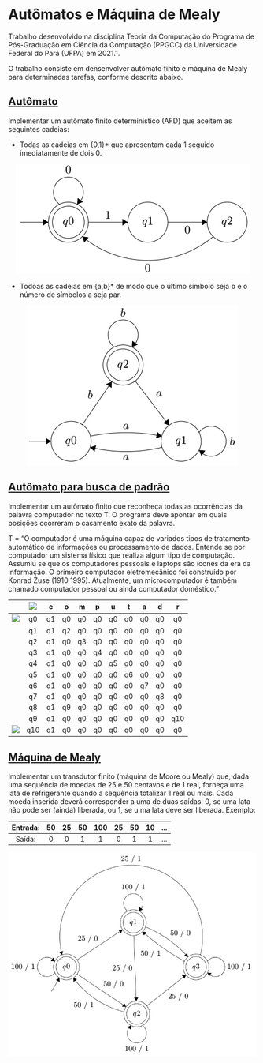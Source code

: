 # Autômatos e Máquina de Mealy
 
Trabalho desenvolvido na disciplina Teoria da Computação do Programa de Pós-Graduação em Ciência da Computação (PPGCC) da Universidade Federal do Pará (UFPA) em 2021.1.

O trabalho consiste em densenvolver autômato finito e máquina de Mealy para determinadas tarefas, conforme descrito abaixo.

## [Autômato](automato.py)

Implementar um autômato finito deterministico (AFD) que aceitem as seguintes cadeias:

* Todas as cadeias em {0,1}* que apresentam cada 1 seguido imediatamente de dois 0.

<!-- ![Autômato 1](imagens/automato1.png) -->

<!-- ![Autômato 1](imagens/automato1.png?style=centerme) -->

<!-- <img src="imagens/automato1.png" alt="drawing" width="500"/> -->

<p align="center">
    <img src="imagens/automato1.png">
</p>

* Todoas as cadeias em {a,b}* de modo que o último símbolo seja b e o número de símbolos a seja par.

<!-- ![Autômato 2](imagens/automato2.png?style=centerme) -->

<p align="center">
    <img src="imagens/automato2.png">
</p>

## [Autômato para busca de padrão](automato_buscaPadrao.py)

Implementar um autômato finito que reconheça todas as ocorrências da palavra computador no texto T. O programa deve apontar em quais posições ocorreram o casamento exato da palavra.

T = “O computador é uma máquina capaz de variados tipos de tratamento automático de informações ou processamento de dados. Entende se por computador um sistema físico que realiza algum tipo de computação. Assumiu se que os computadores pessoais e laptops são ícones da era da informação. O primeiro computador eletromecânico foi construído por Konrad Zuse (1910 1995). Atualmente, um microcomputador é também chamado computador pessoal ou ainda computador doméstico.”

|     | <img src="https://render.githubusercontent.com/render/math?math=\delta"> |  c |  o |  m |  p |  u |  t |  a |  d |  r  |
|:---:|:-----:|:--:|:--:|:--:|:--:|:--:|:--:|:--:|:--:|:---:|
| <img src="https://render.githubusercontent.com/render/math?math=\rightarrow"> |   q0  | q1 | q0 | q0 | q0 | q0 | q0 | q0 | q0 |  q0 |
|     |   q1  | q1 | q2 | q0 | q0 | q0 | q0 | q0 | q0 |  q0 |
|     |   q2  | q1 | q0 | q3 | q0 | q0 | q0 | q0 | q0 |  q0 |
|     |   q3  | q1 | q0 | q0 | q4 | q0 | q0 | q0 | q0 |  q0 |
|     |   q4  | q1 | q0 | q0 | q0 | q5 | q0 | q0 | q0 |  q0 |
|     |   q5  | q1 | q0 | q0 | q0 | q0 | q6 | q0 | q0 |  q0 |
|     |   q6  | q1 | q0 | q0 | q0 | q0 | q0 | q7 | q0 |  q0 |
|     |   q7  | q1 | q0 | q0 | q0 | q0 | q0 | q0 | q8 |  q0 |
|     |   q8  | q1 | q9 | q0 | q0 | q0 | q0 | q0 | q0 |  q0 |
|     |   q9  | q1 | q0 | q0 | q0 | q0 | q0 | q0 | q0 | q10 |
| <img src="https://render.githubusercontent.com/render/math?math=\leftarrow"> |  q10  | q1 | q0 | q0 | q0 | q0 | q0 | q0 | q0 |  q0 |

## [Máquina de Mealy](maquina_mealy.py)

Implementar um transdutor finito (máquina de Moore ou Mealy) que, dada uma sequência de moedas de 25 e 50 centavos e de 1 real, forneça uma lata de refrigerante quando a sequência totalizar 1 real ou mais. Cada moeda inserida deverá corresponder a uma de duas saídas: 0, se uma lata não pode ser (ainda) liberada, ou 1, se u ma lata deve ser liberada. Exemplo:

| Entrada: | 50 | 25 | 50 | 100 | 25 | 50 | 10 | ... |
|:--------:|:--:|:--:|:--:|:---:|:--:|:--:|:--:|:---:|
|  Saída:  |  0 |  0 |  1 |  1  |  0 |  1 |  1 | ... |

<!-- ![Máquina de Mealy](imagens/mealy.png) -->

<p align="center">
    <img width="600" src="imagens/mealy.png">
</p>